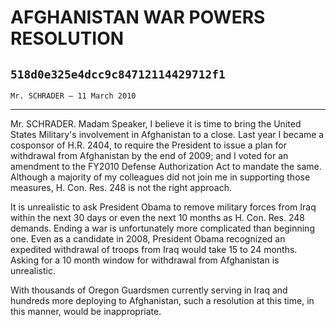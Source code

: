 # AFGHANISTAN WAR POWERS RESOLUTION
## `518d0e325e4dcc9c84712114429712f1`
`Mr. SCHRADER — 11 March 2010`

---


Mr. SCHRADER. Madam Speaker, I believe it is time to bring the United 
States Military's involvement in Afghanistan to a close. Last year I 
became a cosponsor of H.R. 2404, to require the President to issue a 
plan for withdrawal from Afghanistan by the end of 2009; and I voted 
for an amendment to the FY2010 Defense Authorization Act to mandate the 
same. Although a majority of my colleagues did not join me in 
supporting those measures, H. Con. Res. 248 is not the right approach.

It is unrealistic to ask President Obama to remove military forces 
from Iraq within the next 30 days or even the next 10 months as H. Con. 
Res. 248 demands. Ending a war is unfortunately more complicated than 
beginning one. Even as a candidate in 2008, President Obama recognized 
an expedited withdrawal of troops from Iraq would take 15 to 24 months. 
Asking for a 10 month window for withdrawal from Afghanistan is 
unrealistic.

With thousands of Oregon Guardsmen currently serving in Iraq and 
hundreds more deploying to Afghanistan, such a resolution at this time, 
in this manner, would be inappropriate.
